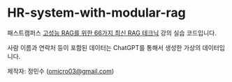 # HR-system-with-modular-rag

패스트캠퍼스 [고성능 RAG를 위한 66가지 최신 RAG 테크닉](https://fastcampus.co.kr/data_online_ragupskill) 강의 실습 코드입니다.

사람 이름과 연락처 등이 포함된 데이터는 ChatGPT를 통해서 생성한 가상의 데이터입니다.

제작자: 정민수 (omicro03@gmail.com)
